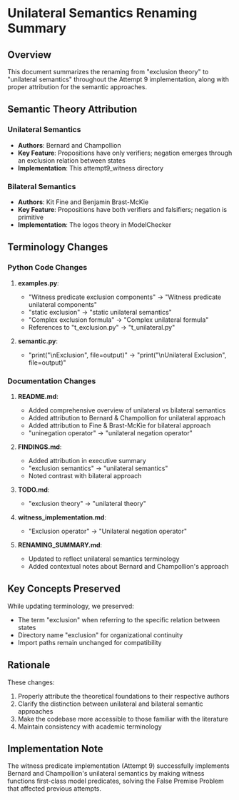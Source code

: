 # Unilateral Semantics Renaming Summary

## Overview
This document summarizes the renaming from "exclusion theory" to "unilateral semantics" throughout the Attempt 9 implementation, along with proper attribution for the semantic approaches.

## Semantic Theory Attribution

### Unilateral Semantics
- **Authors**: Bernard and Champollion
- **Key Feature**: Propositions have only verifiers; negation emerges through an exclusion relation between states
- **Implementation**: This attempt9_witness directory

### Bilateral Semantics  
- **Authors**: Kit Fine and Benjamin Brast-McKie
- **Key Feature**: Propositions have both verifiers and falsifiers; negation is primitive
- **Implementation**: The logos theory in ModelChecker

## Terminology Changes

### Python Code Changes
1. **examples.py**:
   - "Witness predicate exclusion components" → "Witness predicate unilateral components"
   - "static exclusion" → "static unilateral semantics"
   - "Complex exclusion formula" → "Complex unilateral formula"
   - References to "t_exclusion.py" → "t_unilateral.py"

2. **semantic.py**:
   - "print("\nExclusion", file=output)" → "print("\nUnilateral Exclusion", file=output)"

### Documentation Changes

1. **README.md**:
   - Added comprehensive overview of unilateral vs bilateral semantics
   - Added attribution to Bernard & Champollion for unilateral approach
   - Added attribution to Fine & Brast-McKie for bilateral approach
   - "uninegation operator" → "unilateral negation operator"

2. **FINDINGS.md**:
   - Added attribution in executive summary
   - "exclusion semantics" → "unilateral semantics"
   - Noted contrast with bilateral approach

3. **TODO.md**:
   - "exclusion theory" → "unilateral theory"

4. **witness_implementation.md**:
   - "Exclusion operator" → "Unilateral negation operator"

5. **RENAMING_SUMMARY.md**:
   - Updated to reflect unilateral semantics terminology
   - Added contextual notes about Bernard and Champollion's approach

## Key Concepts Preserved

While updating terminology, we preserved:
- The term "exclusion" when referring to the specific relation between states
- Directory name "exclusion" for organizational continuity
- Import paths remain unchanged for compatibility

## Rationale

These changes:
1. Properly attribute the theoretical foundations to their respective authors
2. Clarify the distinction between unilateral and bilateral semantic approaches
3. Make the codebase more accessible to those familiar with the literature
4. Maintain consistency with academic terminology

## Implementation Note

The witness predicate implementation (Attempt 9) successfully implements Bernard and Champollion's unilateral semantics by making witness functions first-class model predicates, solving the False Premise Problem that affected previous attempts.